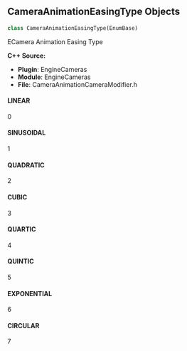 ## CameraAnimationEasingType Objects

```python
class CameraAnimationEasingType(EnumBase)
```

ECamera Animation Easing Type

**C++ Source:**

- **Plugin**: EngineCameras
- **Module**: EngineCameras
- **File**: CameraAnimationCameraModifier.h

<a id="unreal.CameraAnimationEasingType.LINEAR"></a>

#### LINEAR

0

<a id="unreal.CameraAnimationEasingType.SINUSOIDAL"></a>

#### SINUSOIDAL

1

<a id="unreal.CameraAnimationEasingType.QUADRATIC"></a>

#### QUADRATIC

2

<a id="unreal.CameraAnimationEasingType.CUBIC"></a>

#### CUBIC

3

<a id="unreal.CameraAnimationEasingType.QUARTIC"></a>

#### QUARTIC

4

<a id="unreal.CameraAnimationEasingType.QUINTIC"></a>

#### QUINTIC

5

<a id="unreal.CameraAnimationEasingType.EXPONENTIAL"></a>

#### EXPONENTIAL

6

<a id="unreal.CameraAnimationEasingType.CIRCULAR"></a>

#### CIRCULAR

7

<a id="unreal.CameraAnimationPlaySpace"></a>